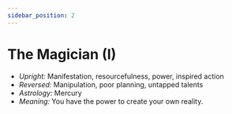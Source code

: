 ```yaml
---
sidebar_position: 2
---
```


# The Magician (I)

- *Upright:* Manifestation, resourcefulness, power, inspired action
- *Reversed:* Manipulation, poor planning, untapped talents
- *Astrology:* Mercury
- *Meaning:* You have the power to create your own reality.
